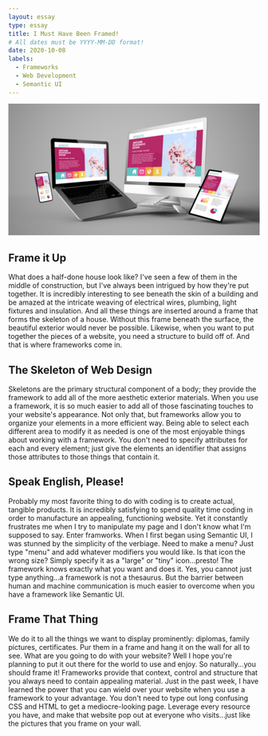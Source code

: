 ```yaml
---
layout: essay
type: essay
title: I Must Have Been Framed!
# All dates must be YYYY-MM-DD format!
date: 2020-10-08
labels:
  - Frameworks
  - Web Development
  - Semantic UI
---
```


<img class="ui medium right floated rounded image" src="../images/web.png">

## Frame it Up

What does a half-done house look like? I've seen a few of them in the middle of construction, but I've always been intrigued by how they're put together. It is incredibly interesting to see beneath the skin of a building and be amazed at the intricate weaving of electrical wires, plumbing, light fixtures and insulation. And all these things are inserted around a frame that forms the skeleton of a house. Without this frame beneath the surface, the beautiful exterior would never be possible. Likewise, when you want to put together the pieces of a website, you need a structure to build off of. And that is where frameworks come in.

## The Skeleton of Web Design

Skeletons are the primary structural component of a body; they provide the framework to add all of the more aesthetic exterior materials. When you use a framework, it is so much easier to add all of those fascinating touches to your website's appearance. Not only that, but frameworks allow you to organize your elements in a more efficient way. Being able to select each different area to modify it as needed is one of the most enjoyable things about working with a framework. You don't need to specify attributes for each and every element; just give the elements an identifier that assigns those attributes to those things that contain it.

## Speak English, Please!

Probably my most favorite thing to do with coding is to create actual, tangible products. It is incredibly satisfying to spend quality time coding in order to manufacture an appealing, functioning website. Yet it constantly frustrates me when I try to manipulate my page and I don't know what I'm supposed to say. Enter framworks. When I first began using Semantic UI, I was stunned by the simplicity of the verbiage. Need to make a menu? Just type "menu" and add whatever modifiers you would like. Is that icon the wrong size? Simply specify it as a "large" or "tiny" icon...presto! The framework knows exactly what you want and does it. Yes, you cannot just type anything...a framework is not a thesaurus. But the barrier between human and machine communication is much easier to overcome when you have a framework like Semantic UI.

## Frame That Thing

We do it to all the things we want to display prominently: diplomas, family pictures, certificates. Pur them in a frame and hang it on the wall for all to see. What are you going to do with your website? Well I hope you're planning to put it out there for the world to use and enjoy. So naturally...you should frame it! Frameworks provide that context, control and structure that you always need to contain appealing material. Just in the past week, I have learned the power that you can wield over your website when you use a framework to your advantage. You don't need to type out long confusing CSS and HTML to get a mediocre-looking page. Leverage every resource you have, and make that website pop out at everyone who visits...just like the pictures that you frame on your wall.

